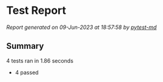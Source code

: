 # Test Report

*Report generated on 09-Jun-2023 at 18:57:58 by [pytest-md]*

[pytest-md]: https://github.com/hackebrot/pytest-md

## Summary

4 tests ran in 1.86 seconds

- 4 passed
